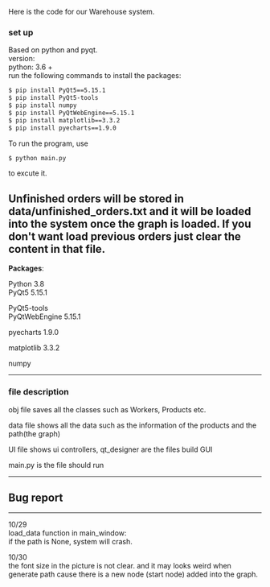 Here is the code for our Warehouse system.

### set up  
Based on python and pyqt.  
version:  
python: 3.6 +  
run the following commands to install the packages:
```bash
$ pip install PyQt5==5.15.1
$ pip install PyQt5-tools 
$ pip install numpy
$ pip install PyQtWebEngine==5.15.1 
$ pip install matplotlib==3.3.2
$ pip install pyecharts==1.9.0
```


To run the program, use 
```bash
$ python main.py 
```
to excute it. 

Unfinished orders will be stored in data/unfinished_orders.txt 
and it will be loaded into the system once the graph is loaded.
If you don't want load previous orders just clear the content in
that file.
-------------------
**Packages**: 
 
Python 3.8  
PyQt5 5.15.1

PyQt5-tools  
PyQtWebEngine 5.15.1 

pyecharts 1.9.0

matplotlib 3.3.2

numpy

---------------------


### file description  

obj file saves all the classes such as Workers, Products etc.  

data file shows all the data such as the information of the products and the path(the graph)  

UI file shows ui controllers, qt_designer are the files build GUI  

main.py is the file should run  

----------------------------------  
## Bug report  
------------------------------------  
10/29  
load_data function in main_window:  
if the path is None, system will crash. 

10/30  
the font size in the picture is not clear.
and it may looks weird when generate path cause there is a new node (start node) added into the graph.   
